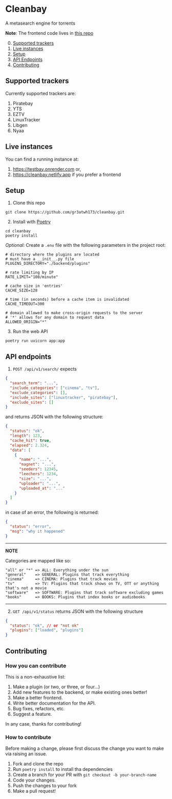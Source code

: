 # Cleanbay

A metasearch engine for torrents

**Note**: The frontend code lives in
[this repo](https://github.com/gr3atwh173/cleanbay-frontend)

0. [Supported trackers](#supported-trackers)
1. [Live instances](#live-instances)
2. [Setup](#setup)
3. [API Endpoints](#api-endpoints)
4. [Contributing](#contributing)

## Supported trackers

Currently supported trackers are:

1. Piratebay
2. YTS
3. EZTV
4. LinuxTracker
5. Libgen
6. Nyaa

## Live instances

You can find a running instance at:

1. https://testbay.onrender.com or,
2. https://cleanbay.netlify.app if you prefer a frontend

## Setup

1. Clone this repo

```
git clone https://github.com/gr3atwh173/cleanbay.git
```

2. Install with [Poetry](https://pypi.org/project/poetry/)

```
cd cleanbay
poetry install
```

_Optional_: Create a `.env` file with the following parameters in the project
root:

```
# directory where the plugins are located
# must have a __init__.py file
PLUGINS_DIRECTORY="./backend/plugins"

# rate limiting by IP
RATE_LIMIT="100/minute"

# cache size in 'entries'
CACHE_SIZE=128

# time (in seconds) before a cache item is invalidated
CACHE_TIMEOUT=300

# domain allowed to make cross-origin requests to the server
# '*' allows for any domain to request data
ALLOWED_ORIGIN="*"
```

3. Run the web API

```
poetry run uvicorn app:app
```

## API endpoints

1. `POST /api/v1/search/` expects

```json
{
  "search_term": "...",
  "include_categories": ["cinema", "tv"],
  "exclude_categories": [],
  "include_sites": ["linuxtracker", "piratebay"],
  "exclude_sites": []
}
```

and returns JSON with the following structure:

```json
{
  "status": "ok",
  "length": 123,
  "cache_hit": true,
  "elapsed": 2.324,
  "data": [
    {
      "name": "...",
      "magnet": "...",
      "seeders": 12345,
      "leechers": 1234,
      "size": "...",
      "uploader": "...",
      "uploaded_at": "..."
    }
  ]
}
```

in case of an error, the following is returned:

```json
{
  "status": "error",
  "msg": "why it happened"
}
```

---

**NOTE**

Categories are mapped like so:

```
"all" or "*" => ALL: Everything under the sun
"general"    => GENERAL: Plugins that track everything
"cinema"     => CINEMA: Plugins that track movies
"tv"         => TV: Plugins that track shows on TV, OTT or anything that's not a movie
"software"   => SOFTWARE: Plugins that track software excluding games
"books"      => BOOKS: Plugins that index books or audiobooks
```

---

2. `GET /api/v1/status` returns JSON with the following structure

```json
{
  "status": "ok", // or "not ok"
  "plugins": ["loaded", "plugins"]
}
```

## Contributing

### How you can contribute

This is a non-exhaustive list:

1. Make a plugin (or two, or three, or four...)
2. Add new features to the backend, or make existing ones better!
3. Make a better frontend.
4. Write better documentation for the API.
5. Bug fixes, refactors, etc.
6. Suggest a feature.

In any case, thanks for contributing!

### How to contribute

Before making a change, please first discuss the change you want to make via raising an issue.

1. Fork and clone the repo
2. Run `poetry install` to install tha dependencies
3. Create a branch for your PR with `git checkout -b your-branch-name`
4. Code your changes.
5. Push the changes to your fork
6. Make a pull request!
